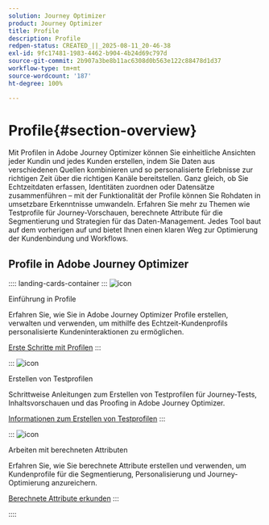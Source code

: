 ```yaml
---
solution: Journey Optimizer
product: Journey Optimizer
title: Profile
description: Profile
redpen-status: CREATED_||_2025-08-11_20-46-38
exl-id: 9fc17481-1983-4462-b904-4b24d69c797d
source-git-commit: 2b907a3be8b11ac6308d0b563e122c88478d1d37
workflow-type: tm+mt
source-wordcount: '187'
ht-degree: 100%

---
```


# Profile{#section-overview}

Mit Profilen in Adobe Journey Optimizer können Sie einheitliche Ansichten jeder Kundin und jedes Kunden erstellen, indem Sie Daten aus verschiedenen Quellen kombinieren und so personalisierte Erlebnisse zur richtigen Zeit über die richtigen Kanäle bereitstellen. Ganz gleich, ob Sie Echtzeitdaten erfassen, Identitäten zuordnen oder Datensätze zusammenführen – mit der Funktionalität der Profile können Sie Rohdaten in umsetzbare Erkenntnisse umwandeln. Erfahren Sie mehr zu Themen wie Testprofile für Journey-Vorschauen, berechnete Attribute für die Segmentierung und Strategien für das Daten-Management. Jedes Tool baut auf dem vorherigen auf und bietet Ihnen einen klaren Weg zur Optimierung der Kundenbindung und Workflows.

## Profile in Adobe Journey Optimizer

:::: landing-cards-container
:::
![icon](https://cdn.experienceleague.adobe.com/icons/circle-play.svg)

Einführung in Profile

Erfahren Sie, wie Sie in Adobe Journey Optimizer Profile erstellen, verwalten und verwenden, um mithilfe des Echtzeit-Kundenprofils personalisierte Kundeninteraktionen zu ermöglichen.

[Erste Schritte mit Profilen](../using/audience/get-started-profiles.md)
:::

:::
![icon](https://cdn.experienceleague.adobe.com/icons/list-check.svg)

Erstellen von Testprofilen

Schrittweise Anleitungen zum Erstellen von Testprofilen für Journey-Tests, Inhaltsvorschauen und das Proofing in Adobe Journey Optimizer.

[Informationen zum Erstellen von Testprofilen](../using/audience/creating-test-profiles.md)
:::

:::
![icon](https://cdn.experienceleague.adobe.com/icons/bullseye.svg)

Arbeiten mit berechneten Attributen

Erfahren Sie, wie Sie berechnete Attribute erstellen und verwenden, um Kundenprofile für die Segmentierung, Personalisierung und Journey-Optimierung anzureichern.

[Berechnete Attribute erkunden](../using/audience/computed-attributes.md)
:::

::::
